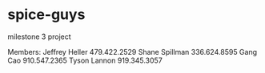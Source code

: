 # spice-guys
milestone 3 project

Members:
Jeffrey Heller    479.422.2529
Shane Spillman    336.624.8595
Gang Cao          910.547.2365
Tyson Lannon      919.345.3057
